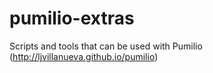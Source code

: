 pumilio-extras
==============

Scripts and tools that can be used with Pumilio (http://ljvillanueva.github.io/pumilio)
